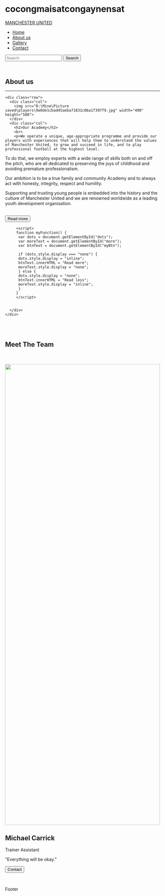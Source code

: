# cocongmaisatcongaynensat
<html lang="en">

<head>
 <title>Man Utd</title>
 <meta charset="utf-8">
 <!-- Latest compiled and minified CSS -->
<link rel="stylesheet" href="https://maxcdn.bootstrapcdn.com/bootstrap/4.5.2/css/bootstrap.min.css">

<!-- jQuery library -->
<script src="https://ajax.googleapis.com/ajax/libs/jquery/3.5.1/jquery.min.js"></script>

<!-- Popper JS -->
<script src="https://cdnjs.cloudflare.com/ajax/libs/popper.js/1.16.0/umd/popper.min.js"></script>

<!-- Latest compiled JavaScript -->
<script src="https://maxcdn.bootstrapcdn.com/bootstrap/4.5.2/js/bootstrap.min.js"></script>

<meta name="viewport" content="width=device-width, initial-scale=1">
<link rel="stylesheet" href="https://cdnjs.cloudflare.com/ajax/libs/font-awesome/4.7.0/css/font-awesome.min.css">

<style>
#more {display: none;}
</style>

</head>

<body style="height:1500px">

<nav class="navbar navbar-expand-sm bg-dark navbar-dark fixed-top">
  <a class="navbar-brand" href="Home.html">MANCHESTER UNITED</a>
  <ul class="navbar-nav ml-auto">
    <li class="nav-item">
      <a class="nav-link" href="Home.html">Home</a>
    </li>
    <li class="nav-item">
      <a class="nav-link" href="About us.html">About us</a>
    </li>
    <li class="nav-item">
      <a class="nav-link" href="Gallery.html">Gallery</a>
    </li>
    <li class="nav-item">
      <a class="nav-link" href="Contact.html">Contact</a>
    </li>
  </ul>

  <form class="form-inline" action="/action_page.php">
    <input class="form-control mr-sm-2" type="text" placeholder="Search">
    <button class="btn btn-success" type="submit">Search</button>
  </form>

</nav>

<div class="container-fluid" style="margin-top:54px">

</div>

<section>
  <div class="container">
    <h1 class="text-center pt-4">About us</h1> 
    <hr class="w-100 pt-4"> 

    <div class="row">
      <div class="col">
        <img src="D:\Mine\Picture saved\players\9e0de1cbad45aeba71831c0ba1f397f9.jpg" width="400" height="500">
      </div>
      <div class="col">
        <h2>Our Academy</h2>
        <br>
        <p>We operate a unique, age-appropriate programme and provide our players with experiences that will help them to understand the values of Manchester United, to grow and succeed in life, and to play professional football at the highest level.

To do that, we employ experts with a wide range of skills both on and off the pitch, who are all dedicated to preserving the joys of childhood and avoiding premature professionalism.

Our ambition is to be a true family and community Academy and to always act with honesty, integrity, respect and humility.

Supporting and trusting young people is embedded into the history and the culture of Manchester United and we are renowned worldwide as a leading youth development organisation.
</span></p> <br>
         <button onclick="myFunction()" id="myBtn">Read more</button>

         <script>
         function myFunction() {
          var dots = document.getElementById("dots");
          var moreText = document.getElementById("more");
          var btnText = document.getElementById("myBtn");

          if (dots.style.display === "none") {
          dots.style.display = "inline";
          btnText.innerHTML = "Read more"; 
          moreText.style.display = "none";
          } else {
          dots.style.display = "none";
          btnText.innerHTML = "Read less"; 
          moreText.style.display = "inline";
          }
         }
         </script>


      </div>
    </div>
</section>

<meta name="viewport" content="width=device-width, initial-scale=1">
<style>

.footer {
  position: fixed;
  left: 0;
  bottom: 0;
  width: 100%;
  background-color: black;
  color: white;
  text-align: center;
}

.fa {
  padding: 5px;
  font-size: 15px;
  width: 40px;
  text-align: center;
  text-decoration: none;
  margin: 5px 2px;
}

.fa:hover {
    opacity: 0.7;
}

.fa-facebook {
  background: #3B5998;
  color: white;
}

.fa-twitter {
  background: #55ACEE;
  color: white;
}

.fa-google {
  background: #dd4b39;
  color: white;
}

.fa-youtube {
  background: #bb0000;
  color: white;
}

.fa-instagram {
  background: #125688;
  color: white;
}

html {
  box-sizing: border-box;
}

*, *:before, *:after {
  box-sizing: inherit;
}

.column {
  float: left;
  width: 33.3%;
  margin-bottom: 16px;
  padding: 0 8px;
}

@media screen and (max-width: 650px) {
  .column {
    width: 100%;
    display: block;
  }
}

.card {
  box-shadow: 0 4px 8px 0 rgba(0, 0, 0, 0.2);
}

.container {
  padding: 0 16px;
}

.container::after, .row::after {
  content: "";
  clear: both;
  display: table;
}

.title {
  color: grey;
}

.button {
  border: none;
  outline: 0;
  display: inline-block;
  padding: 8px;
  color: white;
  background-color: #000;
  text-align: center;
  cursor: pointer;
  width: 100%;
}

.button:hover {
  background-color: #555;
}
</style>

<div class="container">
  <br>
  <br>
<h2 class="text-center pt-4"> Meet The Team </h2>
<br>
<br>

<div class="row">
  <div class="column">
    <div class="card">
      <img src="D:\hoc tap\Ki 7\web2\asssg\GettyImages-1067242072.jpg" alt="" style="width:100%">
      <div class="container">
        <h2>Michael Carrick</h2>
        <p class="title">Trainer Assistant</p>
        <p>“Everything will be okay.”</p>
        <p></p>
        <p><button class="button">Contact</button></p>
      </div>
    </div>
  </div>

 

<div class="footer">
  <br>
<a href="https://www.facebook.com" class="fa fa-facebook"></a>
<a href="https://twitter.com" class="fa fa-twitter"></a>
<a href="https://www.google.com" class="fa fa-google"></a>
<a href="https://www.youtube.com" class="fa fa-youtube"></a>
<a href="https://www.instagram.com" class="fa fa-instagram"></a>
  <p>Footer</p>
</div>

</body>

</html>
